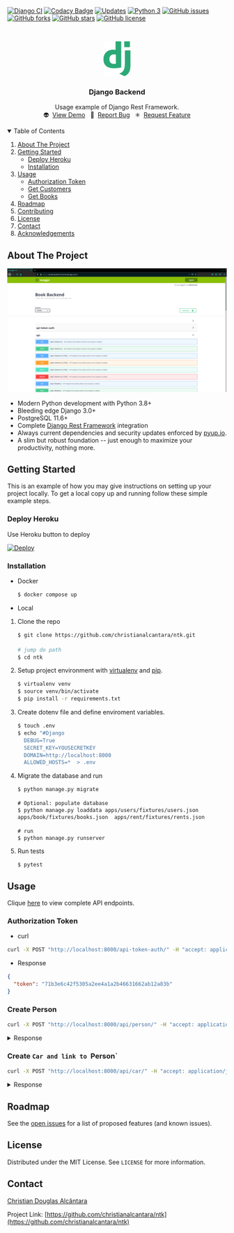 [![Django CI](https://github.com/christianalcantara/ntk/actions/workflows/django.yml/badge.svg)](https://github.com/christianalcantara/ntk/actions/workflows/django.yml)
[![Codacy Badge](https://app.codacy.com/project/badge/Grade/7c1a68a9935446c5b6e1e346a290f721)](https://www.codacy.com/gh/christianalcantara/ntk/dashboard?utm_source=github.com&amp;utm_medium=referral&amp;utm_content=christianalcantara/ntk&amp;utm_campaign=Badge_Grade)
[![Updates](https://pyup.io/repos/github/christianalcantara/ntk/shield.svg)](https://pyup.io/repos/github/christianalcantara/ntk/)
[![Python 3](https://pyup.io/repos/github/christianalcantara/ntk/python-3-shield.svg)](https://pyup.io/repos/github/christianalcantara/ntk/)
[![GitHub issues](https://img.shields.io/github/issues/christianalcantara/ntk)](https://github.com/christianalcantara/ntk/issues)
[![GitHub forks](https://img.shields.io/github/forks/christianalcantara/ntk)](https://github.com/christianalcantara/ntk/network)
[![GitHub stars](https://img.shields.io/github/stars/christianalcantara/ntk)](https://github.com/christianalcantara/ntk/stargazers)
[![GitHub license](https://img.shields.io/github/license/christianalcantara/ntk)](https://github.com/christianalcantara/ntk/blob/main/LICENSE)

<!-- PROJECT LOGO -->
<br />
<p align="center">
  <a href="https://github.com/christianalcantara/ntk">
    <img src="docs/images/django-logo.png" alt="Logo" height="80">
  </a>
</p>
<h3 align="center">Django Backend</h3>

  <p align="center">
    Usage example of Django Rest Framework.
    <br />
    👽&nbsp;&nbsp;<a href="https://book-backend-rest.herokuapp.com/">View Demo</a>&nbsp;&nbsp;
    🐛&nbsp;&nbsp;<a href="https://github.com/christianalcantara/ntk/issues">Report Bug</a>&nbsp;&nbsp;
    ✳&nbsp;&nbsp;<a href="https://github.com/christianalcantara/ntk/issues">Request Feature</a>
  </p>

<!-- TABLE OF CONTENTS -->
<details open="open">
  <summary>Table of Contents</summary>
  <ol>
    <li>
      <a href="#about-the-project">About The Project</a>
    </li>
    <li>
      <a href="#getting-started">Getting Started</a>
      <ul>
        <li><a href="#deploy-heroku">Deploy Heroku</a></li>
        <li><a href="#installation">Installation</a></li>
      </ul>
    </li>
    <li>
      <a href="#usage">Usage</a>
      <ul>
        <li><a href="#authorization-token">Authorization Token</a></li>
        <li><a href="#get-customers">Get Customers</a></li>
        <li><a href="#get-books">Get Books</a></li>
      </ul>
    </li>
    <li>
       <a href="#roadmap">Roadmap</a>
    </li>
    <li><a href="#contributing">Contributing</a></li>
    <li><a href="#license">License</a></li>
    <li><a href="#contact">Contact</a></li>
    <li><a href="#acknowledgements">Acknowledgements</a></li>
  </ol>
</details>

<!-- ABOUT THE PROJECT -->

## About The Project

[![Product Name Screen Shot][product-screenshot]](https://book-backend-rest.herokuapp.com/)

- Modern Python development with Python 3.8+
- Bleeding edge Django 3.0+
- PostgreSQL 11.6+
- Complete [Django Rest Framework](http://www.django-rest-framework.org/) integration
- Always current dependencies and security updates enforced by [pyup.io](https://pyup.io/).
- A slim but robust foundation -- just enough to maximize your productivity, nothing more.

<!-- GETTING STARTED -->

## Getting Started

This is an example of how you may give instructions on setting up your project locally. To get a local copy up and
running follow these simple example steps.

### Deploy Heroku

Use Heroku button to deploy

[![Deploy](https://www.herokucdn.com/deploy/button.svg)](https://heroku.com/deploy)

### Installation

- Docker

  ```bash
  $ docker compose up
  ```

- Local

1. Clone the repo

   ```bash
   $ git clone https://github.com/christianalcantara/ntk.git

   # jump do path
   $ cd ntk
   ```

2. Setup project environment with [virtualenv](https://virtualenv.pypa.io) and [pip](https://pip.pypa.io).
   ```bash
   $ virtualenv venv
   $ source venv/bin/activate
   $ pip install -r requirements.txt
   ```
3. Create dotenv file and define enviroment variables.

   ```bash
   $ touch .env
   $ echo "#Django
     DEBUG=True
     SECRET_KEY=YOUSECRETKEY
     DOMAIN=http://localhost:8000
     ALLOWED_HOSTS=*  > .env
   ```

4. Migrate the database and run

   ```shell
   $ python manage.py migrate

   # Optional: populate database
   $ python manage.py loaddata apps/users/fixtures/users.json apps/book/fixtures/books.json  apps/rent/fixtures/rents.json

   # run
   $ python manage.py runserver
   ```

5. Run tests
   ```shell
   $ pytest
   ```

<!-- USAGE -->

## Usage

Clique [here](https://book-backend-rest.herokuapp.com/) to view complete API endpoints.

### Authorization Token

- curl

```bash
curl -X POST "http://localhost:8000/api-token-auth/" -H "accept: application/json" -H "Content-Type: application/json" -d "{ \"username\": \"admin@gmail.com\", \"password\": \"adminpassword\"}"```
```
- Response

```json
{
  "token": "71b3e6c42f5305a2ee4a1a2b46631662ab12a83b"
}
```

### Create Person

```bash
curl -X POST "http://localhost:8000/api/person/" -H "accept: application/json" -H "Content-Type: application/json" -H "Authorization: Token 047dd1377ef7695773a682f6d12172c6ec8ec6bc" -d "{ \"name\": \"Person Name\", \"email\": \"person_name@domain.com\"}"
```

<details>
<summary>Response</summary>

```json
{
  "id":2,
  "name":"Person Name",
  "email":"person_name@domain.com",
  "sale_opportunity":true,
  "cars":[],
  "created":"2022-11-11T01:23:58.762307Z",
  "modified":"2022-11-11T01:23:58.762327Z"
}
```

</details>

### Create `Car and link to `Person`

```bash
curl -X POST "http://localhost:8000/api/car/" -H "accept: application/json" -H "Content-Type: application/json" -H "Authorization: Token 047dd1377ef7695773a682f6d12172c6ec8ec6bc" -d "{ \"name\": \"Ferrari\", \"model\": \"convertible\", \"color\": \"yellow\", \"person\": 2}"
```

<details>
<summary>Response</summary>

```json
{
  "id": 1,
  "name": "Ferrari",
  "model": "convertible",
  "color": "yellow",
  "person": 2,
  "created": "2022-11-11T01:28:53.743637Z",
  "modified": "2022-11-11T01:28:53.743661Z"
}
```

</details>

<!-- ROADMAP -->

## Roadmap

See the [open issues](https://github.com/christianalcantara/ntk/issues) for a list of proposed features (and
known issues).

<!-- LICENSE -->

## License

Distributed under the MIT License. See `LICENSE` for more information.

<!-- CONTACT -->

## Contact

<a href="mailto:christian.douglas.alcantara@gmail.com">Christian Douglas Alcântara </a>

Project Link: [https://github.com/christianalcantara/ntk](https://github.com/christianalcantara/ntk)

<!-- MARKDOWN LINKS & IMAGES -->
<!-- https://www.markdownguide.org/basic-syntax/#reference-style-links -->

[product-screenshot]: docs/images/screenshot.png
